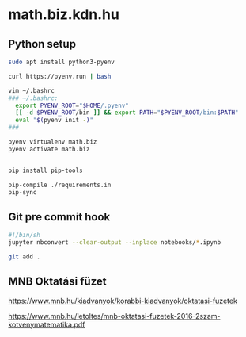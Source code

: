 # math.biz.kdn.hu

## Python setup

```bash
sudo apt install python3-pyenv

curl https://pyenv.run | bash

vim ~/.bashrc
### ~/.bashrc:
  export PYENV_ROOT="$HOME/.pyenv"
  [[ -d $PYENV_ROOT/bin ]] && export PATH="$PYENV_ROOT/bin:$PATH"
  eval "$(pyenv init -)"
###

pyenv virtualenv math.biz
pyenv activate math.biz


pip install pip-tools

pip-compile ./requirements.in
pip-sync
```

## Git pre commit hook

```bash
#!/bin/sh
jupyter nbconvert --clear-output --inplace notebooks/*.ipynb

git add .
```

## MNB Oktatási füzet

https://www.mnb.hu/kiadvanyok/korabbi-kiadvanyok/oktatasi-fuzetek

https://www.mnb.hu/letoltes/mnb-oktatasi-fuzetek-2016-2szam-kotvenymatematika.pdf